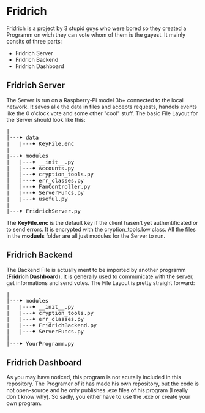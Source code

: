 # Fridrich
Fridrich is a project by 3 stupid guys who were bored so they created a Programm on wich they can vote whom of them is the gayest.
It mainly consits of three parts:
* Fridrich Server
* Fridrich Backend
* Fridrich Dashboard

## Fridrich Server
The Server is run on a Raspberry-Pi model 3b+ connected to the local network. It saves alle the data in files and accepts requests, handels events like the 0 o'clock vote and some other "cool" stuff. The basic File Layout for the Server should look like this:  
<pre>
|  
|---♦ data  
|   |---♦ KeyFile.enc  
|  
|---♦ modules  
|   |---♦ __init__.py  
|   |---♦ Accounts.py  
|   |---♦ cryption_tools.py  
|   |---♦ err_classes.py  
|   |---♦ FanController.py  
|   |---♦ ServerFuncs.py  
|   |---♦ useful.py  
|  
|---♦ FridrichServer.py  
</pre>
The **KeyFile.enc** is the default key if the client hasen't yet authentificated or to send errors. It is encrypted with the cryption_tools.low class. All the files in the **moduels** folder are all just modules for the Server to run.

## Fridrich Backend
The Backend File is actually ment to be imported by another programm (**Fridrich Dashboard**). It is generally used to communicate with the server, get informations and send votes.
The File Layout is pretty straight forward:  
<pre>
|  
|---♦ modules  
|   |---♦ __init__.py  
|   |---♦ cryption_tools.py  
|   |---♦ err_classes.py  
|   |---♦ FridrichBackend.py  
|   |---♦ ServerFuncs.py  
|  
|---♦ YourProgramm.py  
</pre>  
## Fridrich Dashboard
As you may have noticed, this program is not acutally included in this repository. The Programer of it has made his own repository, but the code is not open-source and he only publishes .exe files of his program (I really don't know why). So sadly, you either have to use the .exe or create your own program.